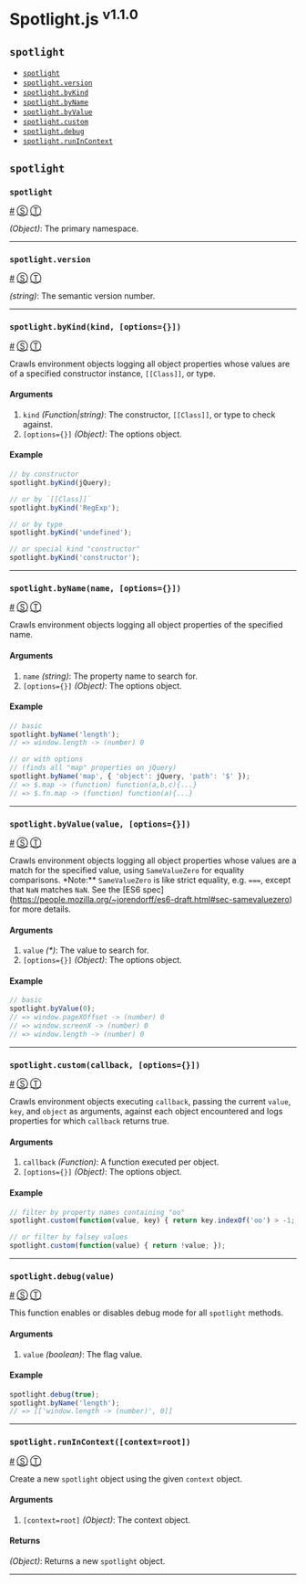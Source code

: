 # Spotlight.js <sup>v1.1.0</sup>

<!-- div -->


<!-- div -->

## <a id="spotlight"></a>`spotlight`
* [`spotlight`](#spotlight)
* <a href="#spotlightversion">`spotlight.version`</a>
* <a href="#spotlightbykindkind-options">`spotlight.byKind`</a>
* <a href="#spotlightbynamename-options">`spotlight.byName`</a>
* <a href="#spotlightbyvaluevalue-options">`spotlight.byValue`</a>
* <a href="#spotlightcustomcallback-options">`spotlight.custom`</a>
* <a href="#spotlightdebugvalue">`spotlight.debug`</a>
* <a href="#spotlightrunincontextcontextroot">`spotlight.runInContext`</a>

<!-- /div -->


<!-- /div -->


<!-- div -->


<!-- div -->

## `spotlight`

<!-- div -->

### <a id="spotlight"></a>`spotlight`
<a href="#spotlight">#</a> [&#x24C8;](https://github.com/bestiejs/spotlight.js/blob/master/spotlight.js#L615 "View in source") [&#x24C9;][1]

*(Object)*: The primary namespace.

* * *

<!-- /div -->


<!-- div -->

### <a id="spotlightversion"></a>`spotlight.version`
<a href="#spotlightversion">#</a> [&#x24C8;](https://github.com/bestiejs/spotlight.js/blob/master/spotlight.js#L624 "View in source") [&#x24C9;][1]

*(string)*: The semantic version number.

* * *

<!-- /div -->


<!-- div -->

### <a id="spotlightbykindkind-options"></a>`spotlight.byKind(kind, [options={}])`
<a href="#spotlightbykindkind-options">#</a> [&#x24C8;](https://github.com/bestiejs/spotlight.js/blob/master/spotlight.js#L523 "View in source") [&#x24C9;][1]

Crawls environment objects logging all object properties whose values are of a specified constructor instance, `[[Class]]`, or type.

#### Arguments
1. `kind` *(Function|string)*: The constructor, `[[Class]]`, or type to check against.
2. `[options={}]` *(Object)*: The options object.

#### Example
```js
// by constructor
spotlight.byKind(jQuery);

// or by `[[Class]]`
spotlight.byKind('RegExp');

// or by type
spotlight.byKind('undefined');

// or special kind "constructor"
spotlight.byKind('constructor');
```

* * *

<!-- /div -->


<!-- div -->

### <a id="spotlightbynamename-options"></a>`spotlight.byName(name, [options={}])`
<a href="#spotlightbynamename-options">#</a> [&#x24C8;](https://github.com/bestiejs/spotlight.js/blob/master/spotlight.js#L545 "View in source") [&#x24C9;][1]

Crawls environment objects logging all object properties of the specified name.

#### Arguments
1. `name` *(string)*: The property name to search for.
2. `[options={}]` *(Object)*: The options object.

#### Example
```js
// basic
spotlight.byName('length');
// => window.length -> (number) 0

// or with options
// (finds all "map" properties on jQuery)
spotlight.byName('map', { 'object': jQuery, 'path': '$' });
// => $.map -> (function) function(a,b,c){...}
// => $.fn.map -> (function) function(a){...}
```

* * *

<!-- /div -->


<!-- div -->

### <a id="spotlightbyvaluevalue-options"></a>`spotlight.byValue(value, [options={}])`
<a href="#spotlightbyvaluevalue-options">#</a> [&#x24C8;](https://github.com/bestiejs/spotlight.js/blob/master/spotlight.js#L568 "View in source") [&#x24C9;][1]

Crawls environment objects logging all object properties whose values are a match for the specified value, using `SameValueZero` for equality comparisons.
 &#42;Note:&#42;&#42; `SameValueZero` is like strict equality, e.g. `===`, except that `NaN` matches `NaN`. See the &#91;ES6 spec&#93;(https://people.mozilla.org/~jorendorff/es6-draft.html#sec-samevaluezero) for more details.

#### Arguments
1. `value` *(&#42;)*: The value to search for.
2. `[options={}]` *(Object)*: The options object.

#### Example
```js
// basic
spotlight.byValue(0);
// => window.pageXOffset -> (number) 0
// => window.screenX -> (number) 0
// => window.length -> (number) 0
```

* * *

<!-- /div -->


<!-- div -->

### <a id="spotlightcustomcallback-options"></a>`spotlight.custom(callback, [options={}])`
<a href="#spotlightcustomcallback-options">#</a> [&#x24C8;](https://github.com/bestiejs/spotlight.js/blob/master/spotlight.js#L588 "View in source") [&#x24C9;][1]

Crawls environment objects executing `callback`, passing the current `value`, `key`, and `object` as arguments, against each object encountered and logs properties for which `callback` returns true.

#### Arguments
1. `callback` *(Function)*: A function executed per object.
2. `[options={}]` *(Object)*: The options object.

#### Example
```js
// filter by property names containing "oo"
spotlight.custom(function(value, key) { return key.indexOf('oo') > -1; });

// or filter by falsey values
spotlight.custom(function(value) { return !value; });
```

* * *

<!-- /div -->


<!-- div -->

### <a id="spotlightdebugvalue"></a>`spotlight.debug(value)`
<a href="#spotlightdebugvalue">#</a> [&#x24C8;](https://github.com/bestiejs/spotlight.js/blob/master/spotlight.js#L603 "View in source") [&#x24C9;][1]

This function enables or disables debug mode for all `spotlight` methods.

#### Arguments
1. `value` *(boolean)*: The flag value.

#### Example
```js
spotlight.debug(true);
spotlight.byName('length');
// => [['window.length -> (number)', 0]]
```

* * *

<!-- /div -->


<!-- div -->

### <a id="spotlightrunincontextcontextroot"></a>`spotlight.runInContext([context=root])`
<a href="#spotlightrunincontextcontextroot">#</a> [&#x24C8;](https://github.com/bestiejs/spotlight.js/blob/master/spotlight.js#L76 "View in source") [&#x24C9;][1]

Create a new `spotlight` object using the given `context` object.

#### Arguments
1. `[context=root]` *(Object)*: The context object.

#### Returns
*(Object)*: Returns a new `spotlight` object.

* * *

<!-- /div -->


<!-- /div -->


<!-- /div -->


  [1]: #spotlight "Jump back to the TOC."